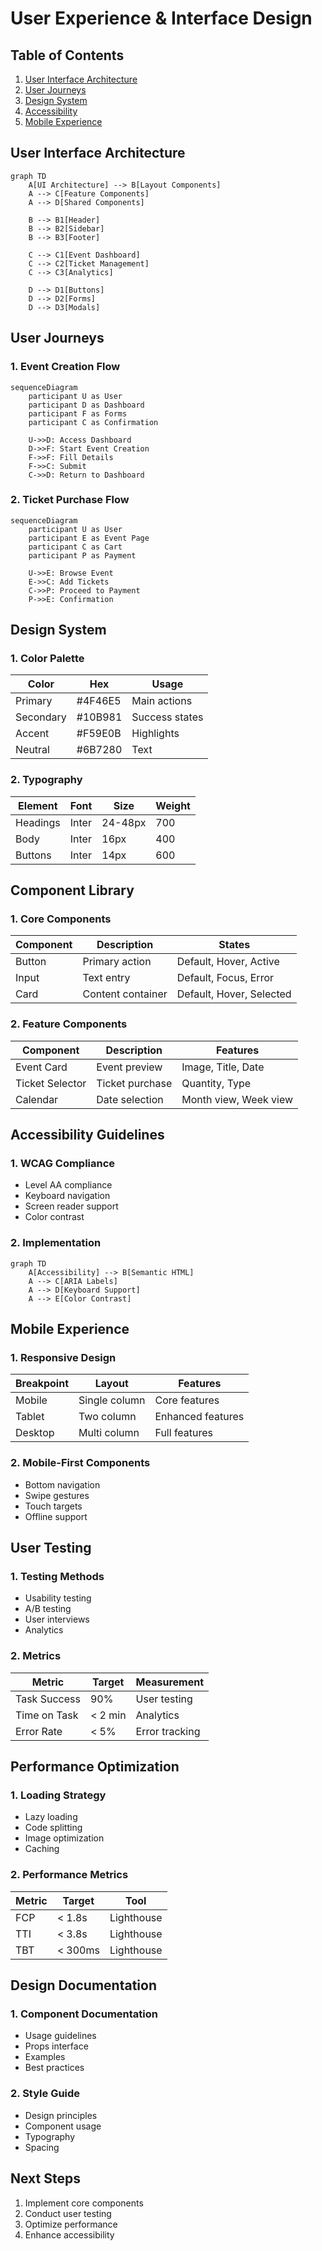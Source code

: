 # User Experience & Interface Design

## Table of Contents
1. [User Interface Architecture](#user-interface-architecture)
2. [User Journeys](#user-journeys)
3. [Design System](#design-system)
4. [Accessibility](#accessibility)
5. [Mobile Experience](#mobile-experience)

## User Interface Architecture

```mermaid
graph TD
    A[UI Architecture] --> B[Layout Components]
    A --> C[Feature Components]
    A --> D[Shared Components]
    
    B --> B1[Header]
    B --> B2[Sidebar]
    B --> B3[Footer]
    
    C --> C1[Event Dashboard]
    C --> C2[Ticket Management]
    C --> C3[Analytics]
    
    D --> D1[Buttons]
    D --> D2[Forms]
    D --> D3[Modals]
```

## User Journeys

### 1. Event Creation Flow
```mermaid
sequenceDiagram
    participant U as User
    participant D as Dashboard
    participant F as Forms
    participant C as Confirmation
    
    U->>D: Access Dashboard
    D->>F: Start Event Creation
    F->>F: Fill Details
    F->>C: Submit
    C->>D: Return to Dashboard
```

### 2. Ticket Purchase Flow
```mermaid
sequenceDiagram
    participant U as User
    participant E as Event Page
    participant C as Cart
    participant P as Payment
    
    U->>E: Browse Event
    E->>C: Add Tickets
    C->>P: Proceed to Payment
    P->>E: Confirmation
```

## Design System

### 1. Color Palette
| Color | Hex | Usage |
|-------|-----|-------|
| Primary | #4F46E5 | Main actions |
| Secondary | #10B981 | Success states |
| Accent | #F59E0B | Highlights |
| Neutral | #6B7280 | Text |

### 2. Typography
| Element | Font | Size | Weight |
|---------|------|------|---------|
| Headings | Inter | 24-48px | 700 |
| Body | Inter | 16px | 400 |
| Buttons | Inter | 14px | 600 |

## Component Library

### 1. Core Components
| Component | Description | States |
|-----------|-------------|---------|
| Button | Primary action | Default, Hover, Active |
| Input | Text entry | Default, Focus, Error |
| Card | Content container | Default, Hover, Selected |

### 2. Feature Components
| Component | Description | Features |
|-----------|-------------|----------|
| Event Card | Event preview | Image, Title, Date |
| Ticket Selector | Ticket purchase | Quantity, Type |
| Calendar | Date selection | Month view, Week view |

## Accessibility Guidelines

### 1. WCAG Compliance
- Level AA compliance
- Keyboard navigation
- Screen reader support
- Color contrast

### 2. Implementation
```mermaid
graph TD
    A[Accessibility] --> B[Semantic HTML]
    A --> C[ARIA Labels]
    A --> D[Keyboard Support]
    A --> E[Color Contrast]
```

## Mobile Experience

### 1. Responsive Design
| Breakpoint | Layout | Features |
|------------|--------|----------|
| Mobile | Single column | Core features |
| Tablet | Two column | Enhanced features |
| Desktop | Multi column | Full features |

### 2. Mobile-First Components
- Bottom navigation
- Swipe gestures
- Touch targets
- Offline support

## User Testing

### 1. Testing Methods
- Usability testing
- A/B testing
- User interviews
- Analytics

### 2. Metrics
| Metric | Target | Measurement |
|--------|--------|-------------|
| Task Success | 90% | User testing |
| Time on Task | < 2 min | Analytics |
| Error Rate | < 5% | Error tracking |

## Performance Optimization

### 1. Loading Strategy
- Lazy loading
- Code splitting
- Image optimization
- Caching

### 2. Performance Metrics
| Metric | Target | Tool |
|--------|--------|------|
| FCP | < 1.8s | Lighthouse |
| TTI | < 3.8s | Lighthouse |
| TBT | < 300ms | Lighthouse |

## Design Documentation

### 1. Component Documentation
- Usage guidelines
- Props interface
- Examples
- Best practices

### 2. Style Guide
- Design principles
- Component usage
- Typography
- Spacing

## Next Steps
1. Implement core components
2. Conduct user testing
3. Optimize performance
4. Enhance accessibility
